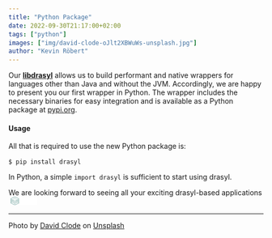 ```yaml
---
title: "Python Package"
date: 2022-09-30T21:17:00+02:00
tags: ["python"]
images: ["img/david-clode-oJlt2XBWuWs-unsplash.jpg"]
author: "Kevin Röbert"
---
```


Our [**libdrasyl**](/blog/shared-library/) allows us to build performant and native wrappers for languages other than Java and without the JVM. Accordingly, we are happy to present you our first wrapper in Python. The wrapper includes the necessary binaries for easy integration and is available as a Python package at [pypi.org](https://pypi.org/project/drasyl/).
<!--more-->

#### Usage
All that is required to use the new Python package is:
```
$ pip install drasyl
```

In Python, a simple `import drasyl` is sufficient to start using drasyl.

We are looking forward to seeing all your exciting drasyl-based applications<img height="16px" src="/img/drasyl.svg" style="margin-left: 0.3em;" alt=".">

---

Photo by [David Clode](https://unsplash.com/@davidclode) on [Unsplash](https://unsplash.com/)
